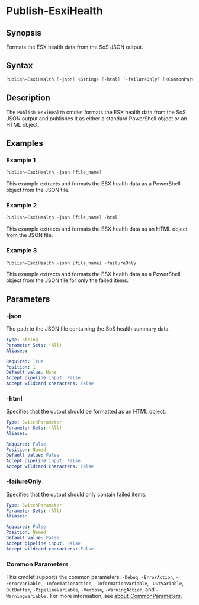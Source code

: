 # Publish-EsxiHealth

## Synopsis

Formats the ESX health data from the SoS JSON output.

## Syntax

```powershell
Publish-EsxiHealth [-json] <String> [-html] [-failureOnly] [<CommonParameters>]
```

## Description

The `Publish-EsxiHealth` cmdlet formats the ESX health data from the SoS JSON output and publishes it as either a standard PowerShell object or an HTML object.

## Examples

### Example 1

```powershell
Publish-EsxiHealth -json [file_name]
```

This example extracts and formats the ESX health data as a PowerShell object from the JSON file.

### Example 2

```powershell
Publish-EsxiHealth -json [file_name] -html
```

This example extracts and formats the ESX health data as an HTML object from the JSON file.

### Example 3

```powershell
Publish-EsxiHealth -json [file_name] -failureOnly
```

This example extracts and formats the ESX health data as a PowerShell object from the JSON file for only the failed items.

## Parameters

### -json

The path to the JSON file containing the SoS health summary data.

```yaml
Type: String
Parameter Sets: (All)
Aliases:

Required: True
Position: 1
Default value: None
Accept pipeline input: False
Accept wildcard characters: False
```

### -html

Specifies that the output should be formatted as an HTML object.

```yaml
Type: SwitchParameter
Parameter Sets: (All)
Aliases:

Required: False
Position: Named
Default value: False
Accept pipeline input: False
Accept wildcard characters: False
```

### -failureOnly

Specifies that the output should only contain failed items.

```yaml
Type: SwitchParameter
Parameter Sets: (All)
Aliases:

Required: False
Position: Named
Default value: False
Accept pipeline input: False
Accept wildcard characters: False
```

### Common Parameters

This cmdlet supports the common parameters: `-Debug`, `-ErrorAction`, `-ErrorVariable`, `-InformationAction`, `-InformationVariable`, `-OutVariable`, `-OutBuffer`, `-PipelineVariable`, `-Verbose`, `-WarningAction`, and `-WarningVariable.` For more information, see [about_CommonParameters](http://go.microsoft.com/fwlink/?LinkID=113216).
